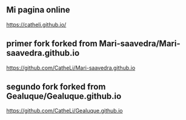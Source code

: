 ## Mi pagina online
https://catheli.github.io/

## primer fork forked from Mari-saavedra/Mari-saavedra.github.io
https://github.com/CatheLi/Mari-saavedra.github.io

## segundo fork forked from Gealuque/Gealuque.github.io
https://github.com/CatheLi/Gealuque.github.io

